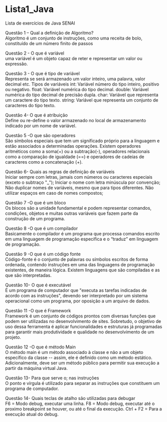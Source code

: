 # Lista1_Java
Lista de exercícios de Java SENAI

Questão 1 – Qual a definição de Algoritmo?<br>
Algoritmo é um conjunto de instruções, como uma receita de bolo, constituído de um número finito de passos<br>

Questão 2 - O que é variável<br>
uma variável é um objeto capaz de reter e representar um valor ou expressão.<br>

Questão 3 - O que é tipo de variável<br>
Representa se será armazenado um valor inteiro, uma palavra, valor decimal etc.
Tipos de variáveis
int: Variável número do tipo inteiro, positivo ou negativo.
float: Variável numérica do tipo decimal.
double: Variável numérica do tipo decimal de precisão dupla.
char: Variável que representa um caractere do tipo texto.
string: Variável que representa um conjunto de caracteres do tipo texto.<br>

Questão 4- O que é atribuição<br>
Define ou re-define o valor armazenado no local de armazenamento indicado por um nome de variável.<br>

Questão 5 -O que são operadores<br>
São símbolos especiais que tem um significado próprio para a linguagem e estão associados a determinadas operações. Existem operadores aritméticos como a soma(+) ou a subtração(-), operadores relacionais como a comparação de igualdade (==) e operadores de cadeias de caracteres como a concatenação (+).<br>

Questão 6- Quais as regras de definição de variáveis<br>
Iniciar sempre com letras, jamais com números ou caracteres especiais (exceto o subtraço "_");
Iniciar o nome com letra minúscula por convenção;
Não duplicar nomes de variáveis, mesmo que para tipos diferentes.
Não utilizar espaços em caso de nomes compostos;<br>

Questão 7 -O que é um bloco<br>
Os blocos são a unidade fundamental e podem representar comandos, condições, objetos e muitas outras variáveis que fazem parte da construção de um programa.<br>

Questão 8 -O que é um compilador<br>
 Basicamente o compilador é um programa que processa comandos escrito em uma linguagem de programação específica e o “traduz” em linguagem de programação.<br>
 
Questão 9 -O que é um código fonte<br>
Código-fonte é o conjunto de palavras ou símbolos escritos de forma ordenada, contendo instruções em uma das linguagens de programação existentes, de maneira lógica. Existem linguagens que são compiladas e as que são interpretadas.<br>

Questão 10- O que é executável<br>
É um programa de computador que "executa as tarefas indicadas de acordo com as instruções", devendo ser interpretado por um sistema operacional como um programa, por oposição a um arquivo de dados.<br>

Questão 11 -O que é Framework<br>
Framework é um conjunto de códigos prontos com diversas funções que podem ser utilizadas no desenvolvimento de sites. Sobretudo, o objetivo de uso dessa ferramenta é aplicar funcionalidades e estruturas já programadas para garantir mais produtividade e qualidade no desenvolvimento de um projeto.<br>

Questão 12 -O que é método Main<br>
O método main é um método associado à classe e não a um objeto específico da classe -- assim, ele é definido como um método estático. Adicionalmente, deve ser um método público para permitir sua execução a partir da máquina virtual Java.<br>

Questão 13- Para que serve o; nas instruções<br>
O ponto e vírgula é utilizado para separar as instruções que constituem um programa de computador.<br>

Questão 14- Quais teclas de atalho são utilizadas para debugar<br>
F6 = Modo debug, executar uma linha. F8 = Modo debug, executar até o proximo breakpoint se houver, ou até o final da execução. Ctrl + F2 = Para a execução atual do debug.
